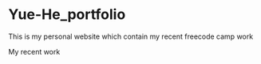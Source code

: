 # Yue-He_portfolio
This is my personal website which contain my recent freecode camp work

My recent work
